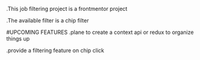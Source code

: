.This job filtering project is a frontmentor project

.The available filter is a chip filter

#UPCOMING FEATURES
.plane to create a context api or redux to organize things up

.provide a filtering feature on chip click
